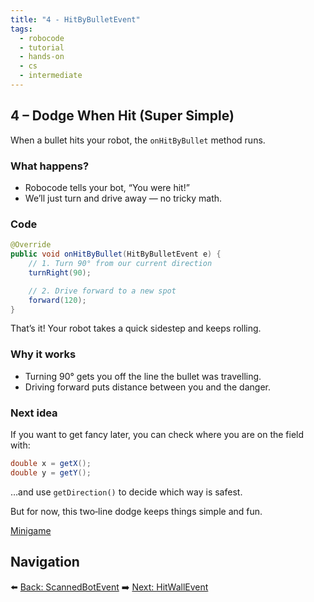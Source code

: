 ```yaml
---
title: "4 - HitByBulletEvent"
tags:
  - robocode
  - tutorial
  - hands-on
  - cs
  - intermediate
---
```


## 4 – Dodge When Hit (Super Simple)

When a bullet hits your robot, the `onHitByBullet` method runs.

### What happens?

- Robocode tells your bot, “You were hit!”
- We’ll just turn and drive away — no tricky math.

### Code

```java
@Override
public void onHitByBullet(HitByBulletEvent e) {
    // 1. Turn 90° from our current direction
    turnRight(90);

    // 2. Drive forward to a new spot
    forward(120);
}
```

That’s it! Your robot takes a quick sidestep and keeps rolling.

### Why it works

- Turning 90° gets you off the line the bullet was travelling.
- Driving forward puts distance between you and the danger.

### Next idea

If you want to get fancy later, you can check where you are on the field with:

```java
double x = getX();
double y = getY();
```

…and use `getDirection()` to decide which way is safest.

But for now, this two‑line dodge keeps things simple and fun.

[Minigame](/robocode/Day-4/04_minigame)

## Navigation

⬅️ [Back: ScannedBotEvent](/robocode/Day-4/02_scanned_bot_event)
➡️ [Next: HitWallEvent](/robocode/Day-4/05_hit_wall_event)
